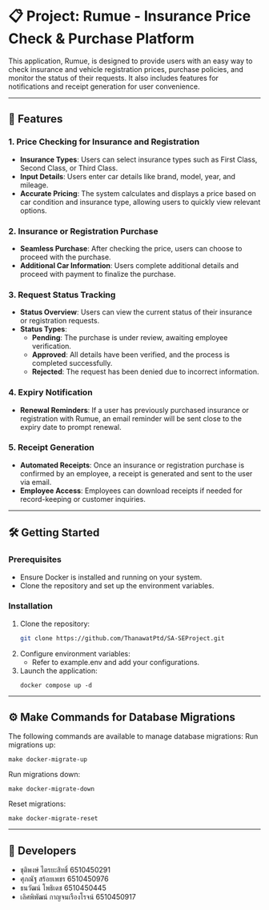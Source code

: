 # 📋 Project: Rumue - Insurance Price Check & Purchase Platform

This application, Rumue, is designed to provide users with an easy way to check insurance and vehicle registration prices, purchase policies, and monitor the status of their requests. It also includes features for notifications and receipt generation for user convenience.

---

## 🚀 Features

### 1. Price Checking for Insurance and Registration
- **Insurance Types**: Users can select insurance types such as First Class, Second Class, or Third Class.
- **Input Details**: Users enter car details like brand, model, year, and mileage.
- **Accurate Pricing**: The system calculates and displays a price based on car condition and insurance type, allowing users to quickly view relevant options.

### 2. Insurance or Registration Purchase
- **Seamless Purchase**: After checking the price, users can choose to proceed with the purchase.
- **Additional Car Information**: Users complete additional details and proceed with payment to finalize the purchase.

### 3. Request Status Tracking
- **Status Overview**: Users can view the current status of their insurance or registration requests.
- **Status Types**:
  - **Pending**: The purchase is under review, awaiting employee verification.
  - **Approved**: All details have been verified, and the process is completed successfully.
  - **Rejected**: The request has been denied due to incorrect information.

### 4. Expiry Notification
- **Renewal Reminders**: If a user has previously purchased insurance or registration with Rumue, an email reminder will be sent close to the expiry date to prompt renewal.

### 5. Receipt Generation
- **Automated Receipts**: Once an insurance or registration purchase is confirmed by an employee, a receipt is generated and sent to the user via email.
- **Employee Access**: Employees can download receipts if needed for record-keeping or customer inquiries.

---

## 🛠️ Getting Started

### Prerequisites
- Ensure Docker is installed and running on your system.
- Clone the repository and set up the environment variables.

### Installation
1. Clone the repository:
   ```bash
   git clone https://github.com/ThanawatPtd/SA-SEProject.git
   ```
2. Configure environment variables:
   - Refer to example.env and add your configurations.
3. Launch the application: 
    ```
    docker compose up -d
    ```
---

## ⚙️ Make Commands for Database Migrations
The following commands are available to manage database migrations:
Run migrations up:
```
make docker-migrate-up
```
Run migrations down:
```
make docker-migrate-down
```
Reset migrations:
```
make docker-migrate-reset  
```

---
## 👥 Developers

- ชุติพงษ์ ไตรยะสิทธิ์ 6510450291
- ศุภณัฐ สร้อยเพชร 6510450976
- ธนวัฒน์ โพธิเดช 6510450445
- เลิศพิพัฒน์ กาญจนเรืองโรจน์ 6510450917

